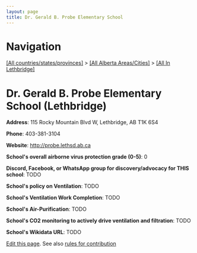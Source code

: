 ```yaml
---
layout: page
title: Dr. Gerald B. Probe Elementary School
---
```

# Navigation

[[All countries/states/provinces]](../../..) > [[All Alberta Areas/Cities]](../..) > [[All In Lethbridge]](..)

# Dr. Gerald B. Probe Elementary School (Lethbridge)

**Address**: 115 Rocky Mountain Blvd W, Lethbridge, AB T1K 6S4

**Phone**: 403-381-3104

**Website**: <http://probe.lethsd.ab.ca>

**School's overall airborne virus protection grade (0-5)**: 0

**Discord, Facebook, or WhatsApp group for discovery/advocacy for THIS school**: TODO

**School's policy on Ventilation**: TODO

**School's Ventilation Work Completion**: TODO

**School's Air-Purification**: TODO

**School's CO2 monitoring to actively drive ventilation and filtration**: TODO

**School's Wikidata URL**: TODO


[Edit this page](https://github.com/ventilate-schools/AB/edit/main/./Lethbridge/Dr._Gerald_B._Probe_Elementary_School.md). See also [rules for contribution](../../../contribution-rules/)